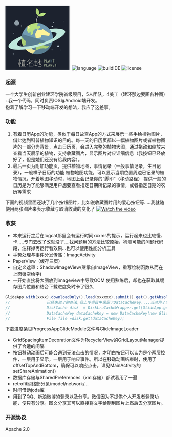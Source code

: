 <img src="https://github.com/ExplosiveBattery/zhimingdi-android/blob/master/README/%E6%A4%8D%E5%90%8D%E5%9C%B0.jpg?raw=true" width="200">  ![language](https://img.shields.io/badge/language-java-blue.svg?longCache=true&language=java) ![buildIDE](https://img.shields.io/badge/build-android--studio3-green.svg?longCache=true&build=android-studio3) ![license](https://img.shields.io/badge/license-apache2.0-green.svg?longCache=true&license=apache2.0)


### 起源
一个大学生创新创业建环学院省级项目，5人团队，4美工（建环那边要画各种图）+我一个代码，同时负责IOS与Android端开发。  
抱着了解学习一下移动端开发的想法，我应了这差事。
### 功能
1. 有着日历App的功能，类似于每日故宫App的方式来展示一些手绘植物图片，借此达到科普植物知识的目的。每一天的日历页都以一幅植物图片或者植物图片的一部分为背景，点击日历页，会进入完整的植物大图，通过拖动和缩放来查看当天展示的植物，支持收藏图片，显示图片对应详细信息（我按钮已经放好了，但是她们还没有给我内容）。
2. 最后一页为附加功能页，提供植物地图，事情记录（一般事情记录，生日记录），一般样子日历的功能
植物地图功能，可以显示当期位置周边已记录的植物情况，开着地图移动时，地图上会记录你的“脚印”（移动路径）
提供一般的日历是为了能够满足用户想要查看指定日期所记录的事情，或者指定日期的农历等需求  

下面的视频里面还缺了几个按钮图片，比如说收藏图片用的爱心按钮等.....我就随便用两张图片来表示收藏与取消收藏的变化了
[![Watch the video](https://raw.github.com/GabLeRoux/WebMole/master/ressources/WebMole_Youtube_Video.png)](https://youtu.be/NgTxy20sC5I)

### 收获
- 本来运行之后在logcat那里会有运行时间xxxms的提示，运行起来也比较慢、卡.....专门去改了改就没了....找问题用的方法比较原始，猜测可能的问题代码段，注释掉再运行看效果...也可以使用性能分析工具
- 手势处理与事件分发传递：ImageActivity
- PaperView（缓存三页）
- 自定义遮罩：ShadowImageView(继承自ImageView，重写绘制函数从而在上面镂空绘字)
- 一开始直接将大图放到imageview中导致OOM
使用熟练后，却也在获取其缓存图片位置和结合下载进度条时卡了很久
```Java
GlideApp.with(xxxx).downloadOnly().load(xxxxxx).submit().get().getAbsolutePath();
//                已经失效了的办法,我上传项目中保留了DataCacheKey....当时为了实现这个功能还去看了源码，不过现在忘得差不多了
//                DiskCache disk  = DiskLruCacheWrapper.get(GlideApp.getPhotoCacheDir(MultiImageActivity.this), 250 * 1024 * 1024);
//                DataCacheKey dataCacheKey = new DataCacheKey(new GlideUrl(url), EmptySignature.obtain());
//                File file =disk.get(dataCacheKey);
```
下载进度条见ProgressAppGlideModule文件与GlideImageLoader
- GridSpacingItemDecoration文件为RecyclerView的GridLayoutManager提供了合适的间隔
- 按钮移动动画后可能会遇到无法点击的情况，才明白按钮可以认为是个两层控件，一层用于显示，一层用于响应事件。所以在移动动画结束时，使用了offsetTopAndBottom，确保可以响应点击。详见MainActivity的setShareAnimation()
- 数据库存储与SharedPreferences（xml存储）都试着用了一遍
- retrofit网络部分见/model/network/...
- 时间借助joda库
- 用到了QQ、新浪微博的登录以及分享。微信因为不提供个人开发者登录功能，便只有分享。图文分享其可以直接将文字绘制到图片上然后去分享图片。
### 开源协议
Apache 2.0
